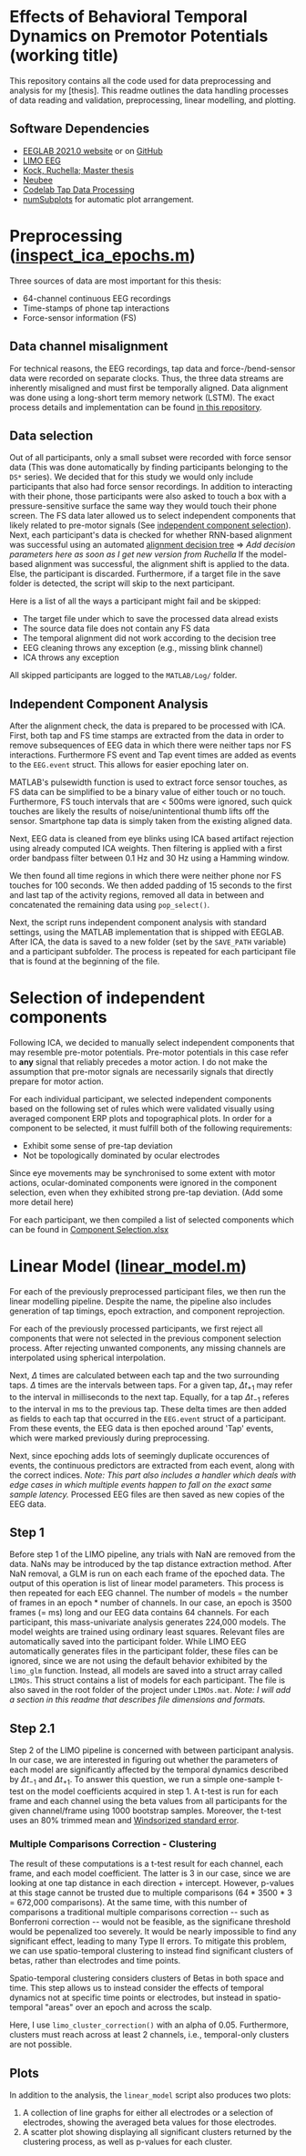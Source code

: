 # Effects of Behavioral Temporal Dynamics on Premotor Potentials (working title)

This repository contains all the code used for data preprocessing and analysis for my [thesis].
This readme outlines the data handling processes of data reading and validation, preprocessing, linear modelling, and plotting.

## Software Dependencies

- [EEGLAB 2021.0 website](https://eeglab.org/) or on [GitHub](https://github.com/sccn/eeglab)
- [LIMO EEG](https://github.com/LIMO-EEG-Toolbox/limo_tools)
- [Kock, Ruchella; Master thesis](https://github.com/rushkock/master_thesis_IS-DS/)
- [Neubee](https://github.com/codelableidenvelux/neubee/)
- [Codelab Tap Data Processing](https://github.com/codelableidenvelux/CodelabTapDataProcessing)
- [numSubplots](https://www.mathworks.com/matlabcentral/fileexchange/26310-numsubplots-neatly-arrange-subplots) for automatic plot arrangement.

# Preprocessing ([inspect_ica_epochs.m](MATLAB/inspect_ICA_epochs.m))

Three sources of data are most important for this thesis:

- 64-channel continuous EEG recordings
- Time-stamps of phone tap interactions
- Force-sensor information (FS)


## Data channel misalignment
For technical reasons, the EEG recordings, tap data and force-/bend-sensor data were recorded on separate clocks. Thus, the three data streams are inherently misaligned and must first be temporally aligned. Data alignment was done using a long-short term memory network (LSTM). The exact process details and implementation can be found [in this repository](https://github.com/codelableidenvelux/neubee/tree/rush/lstm).


## Data selection 
Out of all participants, only a small subset were recorded with force sensor data (This was done automatically by finding participants belonging to the `DS*` series). We decided that for this study we would only include participants that also had force sensor recordings. In addition to interacting with their phone, those participants were also asked to touch a box with a pressure-sensitive surface the same way they would touch their phone screen. The FS data later allowed us to select independent components that likely related to pre-motor signals (See [independent component selection](#ICA-Selection)).
Next, each participant's data is checked for whether RNN-based alignment was successful using an automated [alignment decision tree](https://github.com/rushkock/master_thesis_IS-DS/tree/master/src/alignment/moving_averages/decision_tree) => *Add decision parameters here as soon as I get new version from Ruchella*
If the model-based alignment was successful, the alignment shift is applied to the data. Else, the participant is discarded. Furthermore, if a target file in the save folder is detected, the script will skip to the next participant.

Here is a list of all the ways a participant might fail and be skipped:
- The target file under which to save the processed data alread exists
- The source data file does not contain any FS data
- The temporal alignment did not work according to the decision tree
- EEG cleaning throws any exception (e.g., missing blink channel)
- ICA throws any exception

All skipped participants are logged to the `MATLAB/Log/` folder.


## Independent Component Analysis
After the alignment check, the data is prepared to be processed with ICA. First, both tap and FS time stamps are extracted from the data in order to remove subsequences of EEG data in which there were neither taps nor FS interactions. Furthermore FS event and Tap event times are added as events to the `EEG.event` struct. This allows for easier epoching later on.

MATLAB's pulsewidth function is used to extract force sensor touches, as FS data can be simplified to be a binary value of either touch or no touch. Furthermore, FS touch intervals that are < 500ms were ignored, such quick touches are likely the results of noise/unintentional thumb lifts off the sensor. Smartphone tap data is simply taken from the existing aligned data.

Next, EEG data is cleaned from eye blinks using ICA based artifact rejection using already computed ICA weights. Then filtering is applied with a first order bandpass filter between 0.1 Hz and 30 Hz using a Hamming window.

We then found all time regions in which there were neither phone nor FS touches for 100 seconds. We then added padding of 15 seconds to the first and last tap of the activity regions, removed all data in between and concatenated the remaining data using `pop_select()`.

Next, the script runs independent component analysis with standard settings, using the MATLAB implementation that is shipped with EEGLAB. After ICA, the data is saved to a new folder (set by the `SAVE_PATH` variable) and a participant subfolder. The process is repeated for each participant file that is found at the beginning of the file.


# Selection of independent components 

Following ICA, we decided to manually select independent components that may resemble pre-motor potentials.
Pre-motor potentials in this case refer to **any** signal that reliably precedes a motor action.
I do not make the assumption that pre-motor signals are necessarily signals that directly prepare for motor action.

For each individual participant, we selected independent components based on the following set of rules which were validated visually using averaged component ERP plots and topographical plots. In order for a component to be selected, it must fulfill both of the following requirements:

- Exhibit some sense of pre-tap deviation
- Not be topologically dominated by ocular electrodes

Since eye movements may be synchronised to some extent with motor actions, ocular-dominated components were ignored in the component selection, even when they exhibited strong pre-tap deviation. (Add some more detail here)

For each participant, we then compiled a list of selected components which can be found in [Component Selection.xlsx](MATLAB/Component%20Selection.xlsx)


# Linear Model ([linear_model.m](MATLAB/linear_model.m))
For each of the previously preprocessed participant files, we then run the linear modelling pipeline. Despite the name, the pipeline also includes generation of tap timings, epoch extraction, and component reprojection.

For each of the previously processed participants, we first reject all components that were not selected in the previous component selection process. After rejecting unwanted components, any missing channels are interpolated using spherical interpolation.

Next, $\Delta$ times are calculated between each tap and the two surrounding taps. $\Delta$ times are the intervals between taps. For a given tap, $\Delta t_{+1}$ may refer to the interval in milliseconds to the next tap. Equally, for a tap $\Delta t_{-1}$ referes to the interval in ms to the previous tap. These delta times are then added as fields to each tap that occurred in the `EEG.event` struct of a participant. From these events, the EEG data is then epoched around 'Tap' events, which were marked previously during preprocessing.

Next, since epoching adds lots of seemingly duplicate occurences of events, the continuous predictors are extracted from each event, along with the correct indices. *Note: This part also includes a handler which deals with edge cases in which multiple events happen to fall on the exact same sample latency.*
Processed EEG files are then saved as new copies of the EEG data.

## Step 1
Before step 1 of the LIMO pipeline, any trials with NaN are removed from the data. NaNs may be introduced by the tap distance extraction method. After NaN removal, a GLM is run on each each frame of the epoched data. The output of this operation is list of linear model parameters. This process is then repeated for each EEG channel. The number of models = the number of frames in an epoch * number of channels. In our case, an epoch is 3500 frames (= ms) long and our EEG data contains 64 channels. For each participant, this mass-univariate analysis generates 224,000 models. The model weights are trained using ordinary least squares. Relevant files are automatically saved into the participant folder. While LIMO EEG automatically generates files in the participant folder, these files can be ignored, since we are not using the default behavior exhibited by the `limo_glm` function. Instead, all models are saved into a struct array called `LIMOs`. This struct contains a list of models for each participant. The file is also saved in the root folder of the project under `LIMOs.mat`. *Note: I will add a section in this readme that describes file dimensions and formats.*

## Step 2.1
Step 2 of the LIMO pipeline is concerned with between participant analysis. In our case, we are interested in figuring out whether the parameters of each model are significantly affected by the temporal dynamics described by $\Delta t_{-1}$ and $\Delta t_{+1}$. To answer this question, we run a simple one-sample t-test on the model coefficients acquired in step 1. A t-test is run for each frame and each channel using the beta values from all participants for the given channel/frame using 1000 bootstrap samples. Moreover, the t-test uses an 80% trimmed mean and [Windsorized standard error](https://www.itl.nist.gov/div898/software/dataplot/refman2/auxillar/winssd.htm).

### Multiple Comparisons Correction - Clustering
The result of these computations is a t-test result for each channel, each frame, and each model coefficient. The latter is 3 in our case, since we are looking at one tap distance in each direction + intercept. However, p-values at this stage cannot be trusted due to multiple comparisons (64 * 3500 * 3 = 672,000 comparisons). At the same time, with this number of comparisons a traditional multiple comparisons correction -- such as Bonferroni correction -- would not be feasible, as the significane threshold would be pepenalized too severely. It would be nearly impossible to find any significant effect, leading to many Type II errors. To mitigate this problem, we can use spatio-temporal clustering to instead find significant clusters of betas, rather than electrodes and time points.

Spatio-temporal clustering considers clusters of Betas in both space and time. This step allows us to instead consider the effects of temporal dynamics not at specific time points or electrodes, but instead in spatio-temporal "areas" over an epoch and across the scalp.

Here, I use `limo_cluster_correction()` with an alpha of 0.05. Furthermore, clusters must reach across at least 2 channels, i.e., temporal-only clusters are not possible.

## Plots
In addition to the analysis, the `linear_model` script also produces two plots:
1. A collection of line graphs for either all electrodes or a selection of electrodes, showing the averaged beta values for those electrodes.
2. A scatter plot showing displaying all significant clusters returned by the clustering process, as well as p-values for each cluster.


